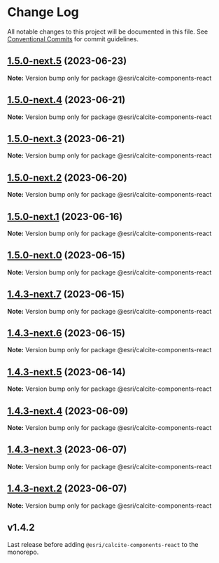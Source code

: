 # Change Log

All notable changes to this project will be documented in this file.
See [Conventional Commits](https://conventionalcommits.org) for commit guidelines.

## [1.5.0-next.5](https://github.com/Esri/calcite-components/compare/@esri/calcite-components-react@1.5.0-next.4...@esri/calcite-components-react@1.5.0-next.5) (2023-06-23)

**Note:** Version bump only for package @esri/calcite-components-react

## [1.5.0-next.4](https://github.com/Esri/calcite-components/compare/@esri/calcite-components-react@1.5.0-next.3...@esri/calcite-components-react@1.5.0-next.4) (2023-06-21)

**Note:** Version bump only for package @esri/calcite-components-react

## [1.5.0-next.3](https://github.com/Esri/calcite-components/compare/@esri/calcite-components-react@1.5.0-next.2...@esri/calcite-components-react@1.5.0-next.3) (2023-06-21)

**Note:** Version bump only for package @esri/calcite-components-react

## [1.5.0-next.2](https://github.com/Esri/calcite-components/compare/@esri/calcite-components-react@1.5.0-next.1...@esri/calcite-components-react@1.5.0-next.2) (2023-06-20)

**Note:** Version bump only for package @esri/calcite-components-react

## [1.5.0-next.1](https://github.com/Esri/calcite-components/compare/@esri/calcite-components-react@1.5.0-next.0...@esri/calcite-components-react@1.5.0-next.1) (2023-06-16)

**Note:** Version bump only for package @esri/calcite-components-react

## [1.5.0-next.0](https://github.com/Esri/calcite-components/compare/@esri/calcite-components-react@1.4.3-next.7...@esri/calcite-components-react@1.5.0-next.0) (2023-06-15)

**Note:** Version bump only for package @esri/calcite-components-react

## [1.4.3-next.7](https://github.com/Esri/calcite-components/compare/@esri/calcite-components-react@1.4.3-next.6...@esri/calcite-components-react@1.4.3-next.7) (2023-06-15)

**Note:** Version bump only for package @esri/calcite-components-react

## [1.4.3-next.6](https://github.com/Esri/calcite-components/compare/@esri/calcite-components-react@1.4.3-next.5...@esri/calcite-components-react@1.4.3-next.6) (2023-06-15)

**Note:** Version bump only for package @esri/calcite-components-react

## [1.4.3-next.5](https://github.com/Esri/calcite-components/compare/@esri/calcite-components-react@1.4.3-next.4...@esri/calcite-components-react@1.4.3-next.5) (2023-06-14)

**Note:** Version bump only for package @esri/calcite-components-react

## [1.4.3-next.4](https://github.com/Esri/calcite-components/compare/@esri/calcite-components-react@1.4.3-next.3...@esri/calcite-components-react@1.4.3-next.4) (2023-06-09)

**Note:** Version bump only for package @esri/calcite-components-react

## [1.4.3-next.3](https://github.com/Esri/calcite-components/compare/@esri/calcite-components-react@1.4.3-next.2...@esri/calcite-components-react@1.4.3-next.3) (2023-06-07)

**Note:** Version bump only for package @esri/calcite-components-react

## [1.4.3-next.2](https://github.com/Esri/calcite-components/compare/@esri/calcite-components-react@1.4.2...@esri/calcite-components-react@1.4.3-next.2) (2023-06-07)

**Note:** Version bump only for package @esri/calcite-components-react

## v1.4.2

Last release before adding `@esri/calcite-components-react` to the monorepo.
